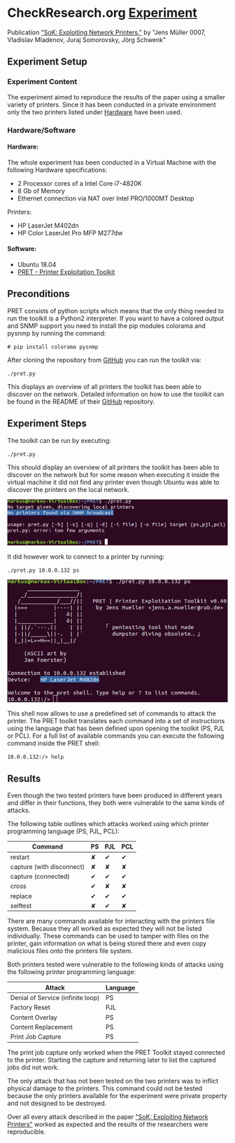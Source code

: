 # CheckResearch.org [Experiment](https://checkresearch.org/Experiment/View/139d4225-319a-4655-86d7-9b2a8f71c85b)

 Publication ["SoK: Exploiting Network Printers."](https://dblp.uni-trier.de/rec/html/conf/sp/MullerMSS17) by "Jens Müller 0007, Vladislav Mladenov, Juraj Somorovsky, Jörg Schwenk"

## Experiment Setup

### Experiment Content

The experiment aimed to reproduce the results of the paper using a smaller variety of printers. Since it has been conducted in a private environment only the two printers listed under [Hardware](hardware) have been used.

### Hardware/Software

#### Hardware:
The whole experiment has been conducted in a Virtual Machine with the following Hardware specifications:
* 2 Processor cores of a Intel Core i7-4820K
* 8 Gb of Memory
* Ethernet connection via NAT over Intel PRO/1000MT Desktop

Printers:
* HP LaserJet M402dn
* HP Color LaserJet Pro MFP M277dw
#### Software:
* Ubuntu 18.04
* [PRET - Printer Exploitation Toolkit](https://github.com/RUB-NDS/PRET)
## Preconditions
PRET consists of python scripts which means that the only thing needed to run the toolkit is a Python2 interpreter. If you want to have a colored output and SNMP support you need to install the pip modules colorama and pysnmp by running the command:

    # pip install colorama pysnmp

After cloning the repository from [GitHub](https://github.com/RUB-NDS/PRET) you can run the toolkit via:

    ./pret.py
    
This displays an overview of all printers the toolkit has been able to discover on the network. Detailed information on how to use the toolkit can be found in the README of their [GitHub](https://github.com/RUB-NDS/PRET) repository.

## Experiment Steps
The toolkit can be run by executing:

    ./pret.py

 This should display an overview of all printers the toolkit has been able to discover on the network but for some reason when executing it inside the virtual machine it did not find any printer even though Ubuntu was able to discover the printers on the local network.

![available printers](./graphics/available_printers.png)

It did however work to connect to a printer by running:

    ./pret.py 10.0.0.132 ps

![printer shell](./graphics/printer_shell.png)

This shell now allows to use a predefined set of commands to attack the printer. The PRET toolkit translates each command into a set of instructions using the language that has been defined upon opening the toolkit (PS, PJL or PCL). For a full list of available commands you can execute the following command inside the PRET shell:

    10.0.0.132:/> help

## Results
Even though the two tested printers have been produced in different years and differ in their functions, they both were vulnerable to the same kinds of attacks.

The following table outlines which attacks worked using which printer programming language (PS, PJL, PCL): 
            
| Command                   | PS            | PJL   | PCL |
| --------------------------|---------------|-------|-----| 
| restart                   |      ✘        |   ✔  |  ✔ | 
| capture (with disconnect) |      ✘        |   ✘  |  ✘ |
| capture (connected)       |      ✔        |   ✔  |  ✔ |
| cross                     |      ✔        |   ✘  |  ✘ |
| replace                   |      ✔        |   ✔  |  ✔ |
| selftest                  |      ✘        |   ✔  |  ✘ |

There are many commands available for interacting with the printers file system. Because they all worked as expected they will not be listed individually. These commands can be used to tamper with files on the printer, gain information on what is being stored there and even copy malicious files onto the printers file system.

Both printers tested were vulnerable to the following kinds of attacks using the following printer programming language: 

| Attack                            | Language |
|-----------------------------------|----------|
| Denial of Service (infinite loop) |    PS    |
| Factory Reset                     |    PJL   |
| Content Overlay                   |    PS    |
| Content Replacement               |    PS    |
| Print Job Capture                 |    PS    |

The print job capture only worked when the PRET Toolkit stayed connected to the printer. Starting the capture and returning later to list the captured jobs did not work.

The only attack that has not been tested on the two printers was to inflict physical damage to the printers. This command could not be tested because the only printers available for the experiment were private property and not designed to be destroyed.

Over all every attack described in the paper  ["SoK: Exploiting Network Printers"](https://dblp.uni-trier.de/rec/html/conf/sp/MullerMSS17) worked as expected and the results of the researchers were reproducible. 
